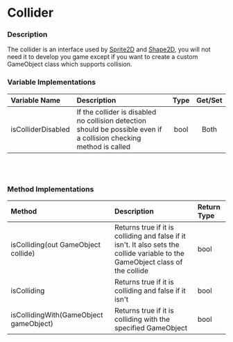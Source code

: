 # Collider

### Description

The collider is an interface used by [Sprite2D](Sprite2D.md) and [Shape2D](Shape2D.md), you will not need it to develop you game except if you want to create a custom GameObject class which supports collision.

### Variable Implementations
| Variable Name    | Description | Type | Get/Set |
| :---        |    :----   | :----: | :---:
| isColliderDisabled | If the collider is disabled no collision detection should be possible even if a collision checking method is called |bool| Both |

<br></br>

### Method Implementations

| Method     | Description | Return Type |
| :---        |    :----   | :----   | 
| isColliding(out GameObject collide) | Returns true if it is colliding and false if it isn't. It also sets the collide variable to the GameObject class of the collide | bool |
| isColliding  | Returns true if it is colliding and false if it isn't | bool |
| isCollidingWith(GameObject gameObject) | Returns true if it is colliding with the specified GameObject | bool |